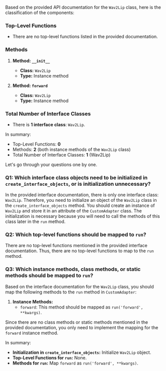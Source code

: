 Based on the provided API documentation for the `Wav2Lip` class, here is the classification of the components:

### Top-Level Functions
- There are no top-level functions listed in the provided documentation.

### Methods
1. **Method: `__init__`**
   - **Class:** `Wav2Lip`
   - **Type:** Instance method

2. **Method: `forward`**
   - **Class:** `Wav2Lip`
   - **Type:** Instance method

### Total Number of Interface Classes
- There is **1 interface class**: `Wav2Lip`. 

In summary:
- Top-Level Functions: **0**
- Methods: **2** (both instance methods of the `Wav2Lip` class)
- Total Number of Interface Classes: **1** (Wav2Lip)

Let's go through your questions one by one.

### Q1: Which interface class objects need to be initialized in `create_interface_objects`, or is initialization unnecessary?

In the provided interface documentation, there is only one interface class: `Wav2Lip`. Therefore, you need to initialize an object of the `Wav2Lip` class in the `create_interface_objects` method. You should create an instance of `Wav2Lip` and store it in an attribute of the `CustomAdapter` class. The initialization is necessary because you will need to call the methods of this class later in the `run` method.

### Q2: Which top-level functions should be mapped to `run`?

There are no top-level functions mentioned in the provided interface documentation. Thus, there are no top-level functions to map to the `run` method.

### Q3: Which instance methods, class methods, or static methods should be mapped to `run`?

Based on the interface documentation for the `Wav2Lip` class, you should map the following methods to the `run` method in `CustomAdapter`:

1. **Instance Methods:**
   - `forward`: This method should be mapped as `run('forward', **kwargs)`.

Since there are no class methods or static methods mentioned in the provided documentation, you only need to implement the mapping for the `forward` instance method.

In summary:
- **Initialization in `create_interface_objects`:** Initialize `Wav2Lip` object.
- **Top-Level Functions for `run`:** None.
- **Methods for `run`:** Map `forward` as `run('forward', **kwargs)`.